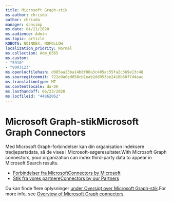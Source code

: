 ```yaml
---
title: Microsoft Graph-stik
ms.author: chrisda
author: chrisda
manager: dansimp
ms.date: 04/21/2020
ms.audience: Admin
ms.topic: article
ROBOTS: NOINDEX, NOFOLLOW
localization_priority: Normal
ms.collection: Adm_O365
ms.custom:
- "5910"
- "9003123"
ms.openlocfilehash: d985aa25ba14b0f00a3c405ac55fa2c369e13c48
ms.sourcegitcommit: 722e9a0ed058cb1eab2dd053be2418b60f7d4aac
ms.translationtype: MT
ms.contentlocale: da-DK
ms.lasthandoff: 06/23/2020
ms.locfileid: "44862062"
---
```

# <a name="microsoft-graph-connectors"></a><span data-ttu-id="6f910-102">Microsoft Graph-stik</span><span class="sxs-lookup"><span data-stu-id="6f910-102">Microsoft Graph Connectors</span></span>

<span data-ttu-id="6f910-103">Med Microsoft Graph-forbindelser kan din organisation indeksere tredjepartsdata, så de vises i Microsoft-søgeresultater.</span><span class="sxs-lookup"><span data-stu-id="6f910-103">With Microsoft Graph connectors, your organization can index third-party data to appear in Microsoft Search results.</span></span>

- [<span data-ttu-id="6f910-104">Forbindelser fra Microsoft</span><span class="sxs-lookup"><span data-stu-id="6f910-104">Connectors by Microsoft</span></span>](https://docs.microsoft.com/microsoftsearch/connectors-gallery#Microsoft)
- [<span data-ttu-id="6f910-105">Stik fra vores partnere</span><span class="sxs-lookup"><span data-stu-id="6f910-105">Connectors by our Partners</span></span>](https://docs.microsoft.com/microsoftsearch/connectors-gallery#Partners)

<span data-ttu-id="6f910-106">Du kan finde flere oplysninger [under Oversigt over Microsoft Graph-stik](https://docs.microsoft.com/microsoftsearch/connectors-overview).</span><span class="sxs-lookup"><span data-stu-id="6f910-106">For more info, see  [Overview of Microsoft Graph connectors](https://docs.microsoft.com/microsoftsearch/connectors-overview).</span></span>

